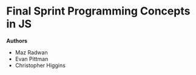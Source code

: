 # Final Sprint Programming Concepts in JS

**Authors**
- Maz Radwan
- Evan Pittman
- Christopher Higgins




